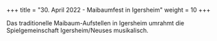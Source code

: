 +++
title = "30. April 2022 - Maibaumfest in Igersheim"
weight = 10
+++

Das traditionelle Maibaum-Aufstellen in Igersheim umrahmt die Spielgemeinschaft Igersheim/Neuses musikalisch.
